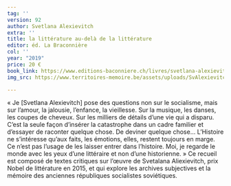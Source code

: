 ```yaml
---
tag: ''
version: 92
author: Svetlana Alexievitch
extra: ''
title: la littérature au-delà de la littérature
editor: éd. La Braconnière
col: ''
year: "2019"
price: 20 €
book_link: https://www.editions-baconniere.ch/livres/svetlana-alexievitch-la-litterature-au-dela-de-la-litterature
img_src: https://www.territoires-memoire.be/assets/uploads/SvAlexievitch-deladelalitterature.jpg

---
```

«&nbsp;Je \[Svetlana Alexievitch\] pose des questions non sur le socialisme, mais sur l’amour, la jalousie, l’enfance, la vieillesse. Sur la musique, les danses, les coupes de cheveux. Sur les milliers de détails d’une vie qui a disparu. C’est la seule façon d’insérer la catastrophe dans un cadre familier et d’essayer de raconter quelque chose. De deviner quelque chose… L’Histoire ne s’intéresse qu’aux faits, les émotions, elles, restent toujours en marge. Ce n’est pas l’usage de les laisser entrer dans l’histoire. Moi, je regarde le monde avec les yeux d’une littéraire et non d’une historienne.&nbsp;» Ce recueil est composé de textes critiques sur l’œuvre de Svetalana Aliexievitch, prix Nobel de littérature en 2015, et qui explore les archives subjectives et la mémoire des anciennes républiques socialistes soviétiques.